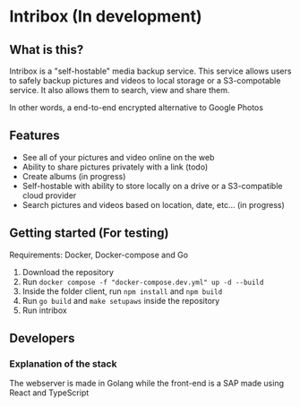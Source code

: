 # Intribox (In development)

## What is this?

Intribox is a "self-hostable" media backup service. This service allows users to safely backup pictures and videos to local storage or a S3-compotable service. It also allows them to search, view and share them.

In other words, a end-to-end encrypted alternative to Google Photos

## Features

* See all of your pictures and video online on the web
* Ability to share pictures privately with a link (todo)
* Create albums (in progress)
* Self-hostable with ability to store locally on a drive or a S3-compatible cloud provider
* Search pictures and videos based on location, date, etc... (in progress)

## Getting started (For testing)

Requirements: Docker, Docker-compose and Go

1. Download the repository
2. Run `docker compose -f "docker-compose.dev.yml" up -d --build`
3. Inside the folder client, run `npm install` and `npm build`
4. Run `go build` and `make setupaws` inside the repository
5. Run intribox

## Developers

### Explanation of the stack

The webserver is made in Golang while the front-end is a SAP made using React and TypeScript